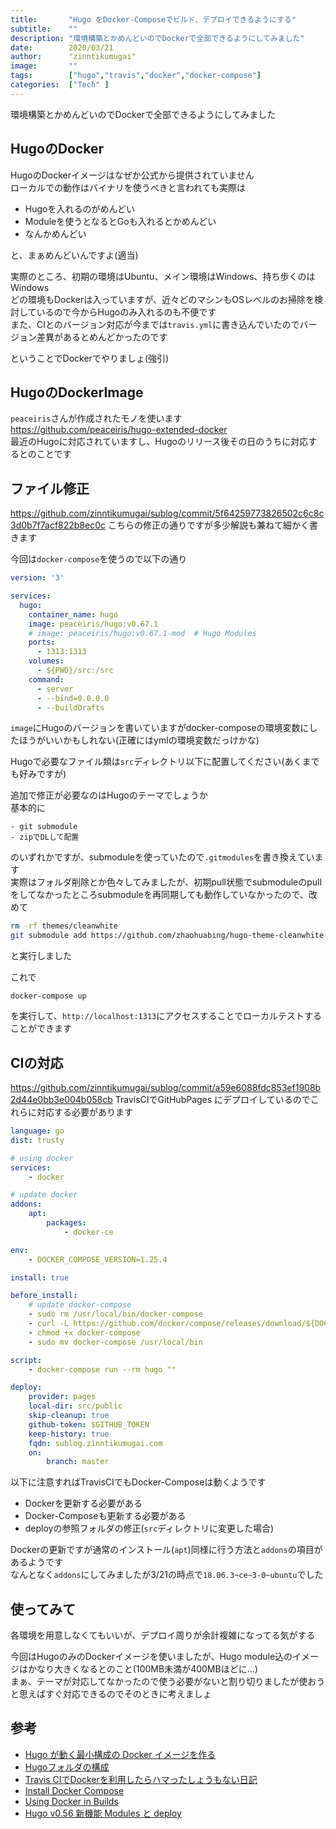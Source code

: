 ```yaml
---
title:       "Hugo をDocker-Composeでビルド、デプロイできるようにする"
subtitle:    ""
description: "環境構築とかめんどいのでDockerで全部できるようにしてみました"
date:        2020/03/21
author:      "zinntikumugai"
image:       ""
tags:        ["hugo","travis","docker","docker-compose"]
categories:  ["Tech" ]
---
```


環境構築とかめんどいのでDockerで全部できるようにしてみました

## HugoのDocker
HugoのDockerイメージはなぜか公式から提供されていません  
ローカルでの動作はバイナリを使うべきと言われても実際は
- Hugoを入れるのがめんどい
- Moduleを使うとなるとGoも入れるとかめんどい
- なんかめんどい

と、まぁめんどいんですよ(適当)

実際のところ、初期の環境はUbuntu、メイン環境はWindows、持ち歩くのはWindows  
どの環境もDockerは入っていますが、近々どのマシンもOSレベルのお掃除を検討しているので今からHugoのみ入れるのも不便です  
また、CIとのバージョン対応が今までは`travis.yml`に書き込んでいたのでバージョン差異があるとめんどかったのです

ということでDockerでやりましょ(強引)

## HugoのDockerImage
`peaceiris`さんが作成されたモノを使います  
https://github.com/peaceiris/hugo-extended-docker  
最近のHugoに対応されていますし、Hugoのリリース後その日のうちに対応するとのことです

## ファイル修正
https://github.com/zinntikumugai/sublog/commit/5f64259773826502c6c8c3d0b7f7acf822b8ec0c
こちらの修正の通りですが多少解説も兼ねて細かく書きます

今回は`docker-compose`を使うので以下の通り

```yml
version: '3'

services:
  hugo:
    container_name: hugo
    image: peaceiris/hugo:v0.67.1
    # image: peaceiris/hugo:v0.67.1-mod  # Hugo Modules
    ports:
      - 1313:1313
    volumes:
      - ${PWD}/src:/src
    command:
      - server
      - --bind=0.0.0.0
      - --buildDrafts
```

`image`にHugoのバージョンを書いていますがdocker-composeの環境変数にしたほうがいいかもしれない(正確にはymlの環境変数だっけかな)

Hugoで必要なファイル類は`src`ディレクトリ以下に配置してください(あくまでも好みですが)

追加で修正が必要なのはHugoのテーマでしょうか  
基本的に

    - git submodule
    - zipでDLして配置

のいずれかですが、submoduleを使っていたので`.gitmodules`を書き換えています  
実際はフォルダ削除とか色々してみましたが、初期pull状態でsubmoduleのpullをしてなかったところsubmoduleを再同期しても動作していなかったので、改めて
```bash
rm -rf themes/cleanwhite
git submodule add https://github.com/zhaohuabing/hugo-theme-cleanwhite.git src/themes/cleanwhite
```
と実行しました

これで
```
docker-compose up
```
を実行して、`http://localhost:1313`にアクセスすることでローカルテストすることができます

## CIの対応
https://github.com/zinntikumugai/sublog/commit/a59e6088fdc853ef1908b2d44e0bb3e004b058cb
TravisCIでGitHubPages にデプロイしているのでこれらに対応する必要があります  

```yml
language: go
dist: trusty

# using docker
services:
    - docker

# update docker
addons:
    apt:
        packages:
            - docker-ce

env:
    - DOCKER_COMPOSE_VERSION=1.25.4

install: true

before_install:
    # update docker-compose
    - sudo rm /usr/local/bin/docker-compose
    - curl -L https://github.com/docker/compose/releases/download/${DOCKER_COMPOSE_VERSION}/docker-compose-`uname -s`-`uname -m` > docker-compose
    - chmod +x docker-compose
    - sudo mv docker-compose /usr/local/bin

script:
    - docker-compose run --rm hugo ""

deploy:
    provider: pages
    local-dir: src/public
    skip-cleanup: true
    github-token: $GITHUB_TOKEN
    keep-history: true
    fqdn: sublog.zinntikumugai.com
    on:
        branch: master
```

以下に注意すればTravisCIでもDocker-Composeは動くようです

- Dockerを更新する必要がある
- Docker-Composeも更新する必要がある
- deployの参照フォルダの修正(`src`ディレクトリに変更した場合)

Dockerの更新ですが通常のインストール(`apt`)同様に行う方法と`addons`の項目があるようです  
なんとなく`addons`にしてみましたが3/21の時点で`18.06.3~ce~3-0~ubuntu`でした

## 使ってみて
各環境を用意しなくてもいいが、デプロイ周りが余計複雑になってる気がする  

今回はHugoのみのDockerイメージを使いましたが、Hugo module込のイメージはかなり大きくなるとのこと(100MB未満が400MBほどに...)  
まぁ、テーマが対応してなかったので使う必要がないと割り切りましたが使おうと思えばすぐ対応できるのでそのときに考えましょ

## 参考
- [Hugo が動く最小構成の Docker イメージを作る](https://qiita.com/peaceiris/items/14d1a0f17dd25911e33b)
- [Hugoフォルダの構成](https://hugo.nakaken88.com/master/directory-structure/)
- [Travis CIでDockerを利用したらハマったしょうもない日記](https://qiita.com/niisan-tokyo/items/2f4a0c904a7c6bfcc367#docker-compose%E3%81%AE%E3%83%90%E3%83%BC%E3%82%B8%E3%83%A7%E3%83%B3%E3%81%8C%E5%8F%A4%E3%81%84%E3%82%88)
- [Install Docker Compose](https://docs.docker.com/compose/install/)
- [Using Docker in Builds](https://docs.travis-ci.com/user/docker/)
- [Hugo v0.56 新機能 Modules と deploy](https://qiita.com/peaceiris/items/fa71db25080756e9a9bf)